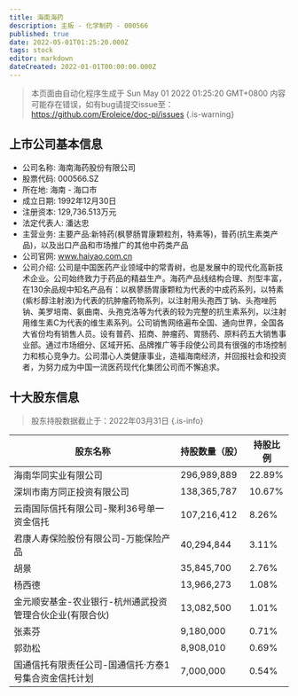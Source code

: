 ```yaml
---
title: 海南海药
description: 主板 - 化学制药 - 000566
published: true
date: 2022-05-01T01:25:20.000Z
tags: stock
editor: markdown
dateCreated: 2022-01-01T00:00:00.000Z
---
```


> 本页面由自动化程序生成于 Sun May 01 2022 01:25:20 GMT+0800
> 内容可能存在错误，如有bug请提交issue至：https://github.com/Eroleice/doc-pi/issues
{.is-warning}

## 上市公司基本信息
- 公司名称: 海南海药股份有限公司
- 股票代码: 000566.SZ
- 所在地: 海南 - 海口市
- 成立日期: 1992年12月30日
- 注册资本: 129,736.513万元
- 法定代表人: 潘达忠
- 主营业务: 主要产品:新特药(枫蓼肠胃康颗粒剂，特素等)，普药(抗生素类产品)，以及出口产品和市场推广的其他中药类产品
- 公司官网: www.haiyao.com.cn
- 公司介绍: 公司是中国医药产业领域中的常青树，也是发展中的现代化高新技术企业。公司始终致力于药品的精益生产。海药产品线结构合理、剂型丰富，在130余品规中知名产品有：以枫蓼肠胃康颗粒为代表的中成药系列，以特素(紫杉醇注射液)为代表的抗肿瘤药物系列，以注射用头孢西丁钠、头孢唑肟钠、美罗培南、氨曲南、头孢克洛等为代表的较为完整的抗生素系列，以注射用维生素C为代表的维生素系列。公司销售网络遍布全国、通向世界，全国各大省份均有销售人员。设有普药、招商、肿瘤药、胃肠药、原料药五大销售事业部。通过市场细分、区域开拓、品牌推广等手段使公司具有很强的市场控制力和核心竞争力。公司潜心人类健康事业，造福海南经济，并回报社会和投资者，为努力成为中国一流医药现代化集团公司而不懈追求。


## 十大股东信息
> 股东持股数据截止于：2022年03月31日
{.is-info}

| 股东名称 | 持股数量（股） | 持股比例 |
| --- | --- | --- |
| 海南华同实业有限公司 | 296,989,889 | 22.89% |
| 深圳市南方同正投资有限公司 | 138,365,787 | 10.67% |
| 云南国际信托有限公司-聚利36号单一资金信托 | 107,216,412 | 8.26% |
| 君康人寿保险股份有限公司-万能保险产品 | 40,294,844 | 3.11% |
| 胡景 | 35,845,700 | 2.76% |
| 杨西德 | 13,966,273 | 1.08% |
| 金元顺安基金-农业银行-杭州通武投资管理合伙企业(有限合伙) | 13,082,500 | 1.01% |
| 张素芬 | 9,180,000 | 0.71% |
| 郭劲松 | 8,908,010 | 0.69% |
| 国通信托有限责任公司-国通信托·方泰1号集合资金信托计划 | 7,000,000 | 0.54% |




